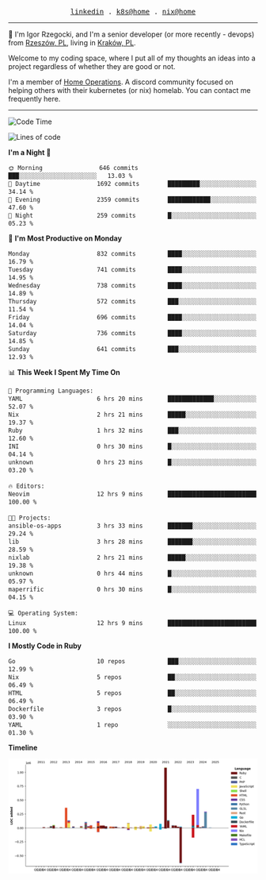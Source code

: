 <p align="center">
  <samp>
    <a href="https://www.linkedin.com/in/ajgon">linkedin</a> .
    <a href="https://github.com/deedee-ops/k8s-gitops">k8s@home</a> .
    <a href="https://github.com/deedee-ops/nixlab">nix@home</a>
  </samp>
</p>

----------------------------------------------------------------

:wave: I'm Igor Rzegocki, and I'm a senior developer (or more recently - devops) from [Rzeszów, PL](https://en.wikipedia.org/wiki/Rzesz%C3%B3w), living in [Kraków, PL](https://en.wikipedia.org/wiki/Krak%C3%B3w).

Welcome to my coding space, where I put all of my thoughts an ideas into a project regardless of whether they are good or not.

I'm a member of [Home Operations](https://discord.gg/home-operations). A discord community focused on helping others with their kubernetes (or nix) homelab. You can contact me frequently here.

----------------------------------------------------------------

<!--START_SECTION:waka-->
![Code Time](http://img.shields.io/badge/Code%20Time-303%20hrs%2049%20mins-blue)

![Lines of code](https://img.shields.io/badge/From%20Hello%20World%20I%27ve%20Written-4.1%20million%20lines%20of%20code-blue)

**I'm a Night 🦉** 

```text
🌞 Morning                646 commits         ███░░░░░░░░░░░░░░░░░░░░░░   13.03 % 
🌆 Daytime                1692 commits        █████████░░░░░░░░░░░░░░░░   34.14 % 
🌃 Evening                2359 commits        ████████████░░░░░░░░░░░░░   47.60 % 
🌙 Night                  259 commits         █░░░░░░░░░░░░░░░░░░░░░░░░   05.23 % 
```
📅 **I'm Most Productive on Monday** 

```text
Monday                   832 commits         ████░░░░░░░░░░░░░░░░░░░░░   16.79 % 
Tuesday                  741 commits         ████░░░░░░░░░░░░░░░░░░░░░   14.95 % 
Wednesday                738 commits         ████░░░░░░░░░░░░░░░░░░░░░   14.89 % 
Thursday                 572 commits         ███░░░░░░░░░░░░░░░░░░░░░░   11.54 % 
Friday                   696 commits         ████░░░░░░░░░░░░░░░░░░░░░   14.04 % 
Saturday                 736 commits         ████░░░░░░░░░░░░░░░░░░░░░   14.85 % 
Sunday                   641 commits         ███░░░░░░░░░░░░░░░░░░░░░░   12.93 % 
```


📊 **This Week I Spent My Time On** 

```text
💬 Programming Languages: 
YAML                     6 hrs 20 mins       █████████████░░░░░░░░░░░░   52.07 % 
Nix                      2 hrs 21 mins       █████░░░░░░░░░░░░░░░░░░░░   19.37 % 
Ruby                     1 hrs 32 mins       ███░░░░░░░░░░░░░░░░░░░░░░   12.60 % 
INI                      0 hrs 30 mins       █░░░░░░░░░░░░░░░░░░░░░░░░   04.14 % 
unknown                  0 hrs 23 mins       █░░░░░░░░░░░░░░░░░░░░░░░░   03.20 % 

🔥 Editors: 
Neovim                   12 hrs 9 mins       █████████████████████████   100.00 % 

🐱‍💻 Projects: 
ansible-os-apps          3 hrs 33 mins       ███████░░░░░░░░░░░░░░░░░░   29.24 % 
lib                      3 hrs 28 mins       ███████░░░░░░░░░░░░░░░░░░   28.59 % 
nixlab                   2 hrs 21 mins       █████░░░░░░░░░░░░░░░░░░░░   19.38 % 
unknown                  0 hrs 44 mins       █░░░░░░░░░░░░░░░░░░░░░░░░   05.97 % 
maperrific               0 hrs 30 mins       █░░░░░░░░░░░░░░░░░░░░░░░░   04.15 % 

💻 Operating System: 
Linux                    12 hrs 9 mins       █████████████████████████   100.00 % 
```

**I Mostly Code in Ruby** 

```text
Go                       10 repos            ███░░░░░░░░░░░░░░░░░░░░░░   12.99 % 
Nix                      5 repos             ██░░░░░░░░░░░░░░░░░░░░░░░   06.49 % 
HTML                     5 repos             ██░░░░░░░░░░░░░░░░░░░░░░░   06.49 % 
Dockerfile               3 repos             █░░░░░░░░░░░░░░░░░░░░░░░░   03.90 % 
YAML                     1 repo              ░░░░░░░░░░░░░░░░░░░░░░░░░   01.30 % 
```



**Timeline**

![Lines of Code chart](https://raw.githubusercontent.com/ajgon/ajgon/master/assets/bar_graph.png)


<!--END_SECTION:waka-->
